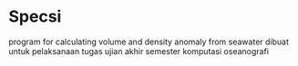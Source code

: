 # Specsi
program for calculating volume and density anomaly from seawater
dibuat untuk pelaksanaan tugas ujian akhir semester komputasi oseanografi
